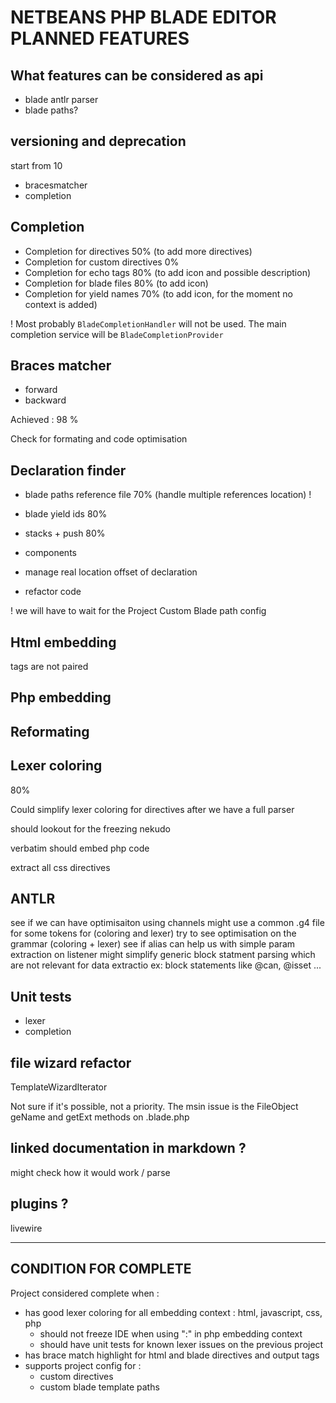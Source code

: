 # NETBEANS PHP BLADE EDITOR PLANNED FEATURES

## What features can be considered as api

- blade antlr parser
- blade paths?

## versioning and deprecation 

start from 10

- bracesmatcher
- completion

## Completion

- Completion for directives 50% (to add more directives)
- Completion for custom directives 0%
- Completion for echo tags 80% (to add icon and possible description)
- Completion for blade files 80% (to add icon)
- Completion for yield names 70% (to add icon, for the moment no context is added)

! Most probably `BladeCompletionHandler` will not be used. The main completion service will be `BladeCompletionProvider`

## Braces matcher

- forward
- backward

Achieved : 98 %

Check for formating and code optimisation

## Declaration finder

- blade paths reference file 70% (handle multiple references location) !
- blade yield ids 80%
- stacks + push 80%
- components

- manage real location offset of declaration
- refactor code

! we will have to wait for the Project Custom Blade path config

## Html embedding

tags are not paired

## Php embedding

## Reformating

## Lexer coloring

80%

Could simplify lexer coloring for directives after we have a full parser

should lookout for the freezing nekudo

verbatim should embed php code

extract all css directives

## ANTLR

see if we can have optimisaiton using channels
might use a common .g4 file for some tokens for (coloring and lexer)
try to see optimisation on the grammar (coloring + lexer)
see if alias can help us with simple param extraction on listener
might simplify generic block statment parsing which are not relevant for data extractio ex: block statements like @can, @isset ...

## Unit tests

- lexer
- completion

## file wizard refactor

TemplateWizardIterator

Not sure if it's possible, not a priority.
The msin issue is the FileObject geName and getExt methods on .blade.php

## linked documentation in markdown ?

might check how it would work / parse

## plugins ?

livewire


---

## CONDITION FOR COMPLETE

Project considered complete when : 

- has good lexer coloring for all embedding context : html, javascript, css, php
    - should not freeze IDE when using ":" in php embedding context
    - should have unit tests for known lexer issues on the previous project
- has brace match highlight for html and blade directives and output tags
- supports project config for : 
    - custom directives
    - custom blade template paths



